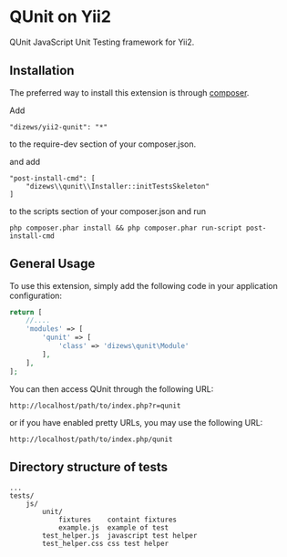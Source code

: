 QUnit on Yii2
==============

QUnit JavaScript Unit Testing framework for Yii2.

Installation
------------

The preferred way to install this extension is through [composer](http://getcomposer.org/download/).

Add

```
"dizews/yii2-qunit": "*"
```

to the require-dev section of your composer.json.

and add

```
"post-install-cmd": [
    "dizews\\qunit\\Installer::initTestsSkeleton"
]
```

to the scripts section of your composer.json and run

```
php composer.phar install && php composer.phar run-script post-install-cmd
```


General Usage
-------------

To use this extension, simply add the following code in your application configuration:

```php
return [
    //....
    'modules' => [
        'qunit' => [
            'class' => 'dizews\qunit\Module'
        ],
    ],
];
```

You can then access QUnit through the following URL:

```
http://localhost/path/to/index.php?r=qunit
```


or if you have enabled pretty URLs, you may use the following URL:

```
http://localhost/path/to/index.php/qunit
```

Directory structure of tests
-----------------------------

    ...
    tests/
        js/
            unit/
                fixtures    containt fixtures
                example.js  example of test
            test_helper.js  javascript test helper
            test_helper.css css test helper
            